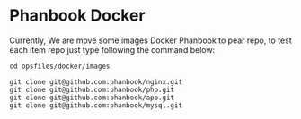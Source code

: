 # Phanbook Docker

Currently, We are move some images Docker Phanbook to pear repo, to test each item repo just type following the command below:

```
cd opsfiles/docker/images

git clone git@github.com:phanbook/nginx.git
git clone git@github.com:phanbook/php.git
git clone git@github.com:phanbook/app.git
git clone git@github.com:phanbook/mysql.git

```

